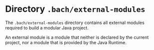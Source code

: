 # Directory `.bach/external-modules`

The `.bach/external-modules` directory contains all external modules required to build a modular Java project.

An external module is a module that neither is declared by the current project, nor a module that is provided by the Java Runtime.
